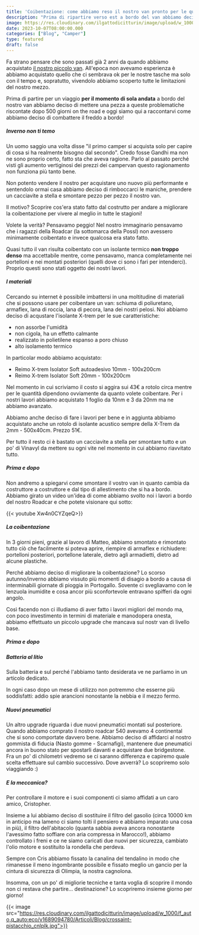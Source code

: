 ```yaml
---
title: 'Coibentazione: come abbiamo reso il nostro van pronto per le quattro stagioni'
description: "Prima di ripartire verso est a bordo del van abbiamo deciso di effettuare qualche piccolo upgrade, scopri con noi dove abbiamo messo mano"
image: https://res.cloudinary.com/ilgattodicitturin/image/upload/w_1000/f_auto,q_auto:eco/v1689874010/Articoli/Blog/torta-leonardo_xx95ou.jpg
date: 2023-10-07T08:00:00.000
categories: ["Blog", "Camper"]
type: featured
draft: false
---
```


Fa strano pensare che sono passati già 2 anni da quando abbiamo acquistato [il nostro piccolo van](/van/). All'epoca non avevamo esperienza è abbiamo acquistato quello che ci sembrava ok per le nostre tasche ma solo con il tempo e, sopratutto, vivendolo abbiamo scoperto tutte le limitazioni del nostro mezzo.

Prima di partire per un viaggio **per il momento di sola andata** a bordo del nostro van abbiamo deciso di mettere una pezza a queste problematiche riscontate dopo 500 giorni on the road e oggi siamo qui a raccontarvi come abbiamo deciso di combattere il freddo a bordo!

##### Inverno non ti temo

Un uomo saggio una volta disse "il primo camper si acquista solo per capire di cosa si ha realmente bisogno dal secondo". Credo fosse Gandhi ma non ne sono proprio certo, fatto sta che aveva ragione. Parlo al passato perché visti gli aumento vertiginosi dei prezzi dei campervan questo ragionamento non funziona più tanto bene.

Non potento vendere il nostro per acquistare uno nuovo più performante e sentendolo ormai casa abbiamo deciso di rimboccarci le maniche, prendere un cacciavite a stella e smontare pezzo per pezzo il nostro van.

Il motivo? Scoprire cos'era stato fatto dal costrutto per andare a migliorare la coibentazione per vivere al meglio in tutte le stagioni!

Volete la verità? Pensavamo peggio! Nel nostro immaginario pensavamo che i ragazzi della Roadcar (la sottomarca della Possl) non avessero minimamente coibentato e invece qualcosa era stato fatto. 

Quasi tutto il van risulta coibentato con un isolante termico **non troppo denso** ma accettabile mentre, come pensavamo, manca completamente nei portelloni e nei montati posteriori (quelli dove ci sono i fari per intenderci). Proprio questi sono stati oggetto dei nostri lavori.

##### I materiali

Cercando su internet è possibile imbattersi in una moltitudine di materiali che si possono usare per coibentare un van: schiuma di poliuretano, armaflex, lana di roccia, lana di pecora, lana dei nostri pelosi. Noi abbiamo deciso di acqustare l'isolante X-trem per le sue caratteristiche:
- non assorbe l'umidità
- non cigola, ha un effetto calmante
- realizzato in polietilene espanso a poro chiuso
- alto isolamento termico

In particolar modo abbiamo acquistato:
- Reimo X-trem Isolator Soft autoadesivo 10mm - 100x200cm 
- Reimo X-trem Isolator Soft 20mm - 100x200cm

Nel momento in cui scriviamo il costo si aggira sui 43€ a rotolo circa mentre per le quantità dipendono ovviamente da quanto volete coibentare. Per i nostri lavori abbiamo acquistato 1 foglio da 10nm e 3 da 20nm ma ne abbiamo avanzato. 

Abbiamo anche deciso di fare i lavori per bene e in aggiunta abbiamo acquistato anche un rotolo di isolante acustico sempre della X-Trem da 2mm - 500x40cm. Prezzo 51€.

Per tutto il resto ci è bastato un cacciavite a stella per smontare tutto e un po' di Vinavyl da mettere su ogni vite nel momento in cui abbiamo riavvitato tutto.

##### Prima e dopo

Non andremo a spiegarvi come smontare il vostro van in quanto cambia da costruttore a costruttore e dal tipo di allestimento che si ha a bordo. Abbiamo girato un video  un'idea di come abbiamo svolto noi i lavori a bordo del nostro Roadcar e che potete visionare qui sotto:

{{< youtube Xw4n0CYZqeQ>}}



##### La coibentazione

In 3 giorni pieni, grazie al lavoro di Matteo, abbiamo smontato e rimontato tutto ciò che facilmente si poteva aprire, riempire di armaflex e richiudere: portelloni posteriori, portellone laterale, dietro agli armadietti, dietro ad alcune plastiche. 

Perché abbiamo deciso di migliorare la coibentazione? Lo scorso autunno/inverno abbiamo vissuto più momenti di disagio a bordo a causa di interminabili giornate di pioggia in Portogallo. Sovente ci svegliavamo con le lenzuola inumidite e cosa ancor più sconfortevole entravano spifferi da ogni angolo.

Così facendo non ci illudiamo di aver fatto i lavori migliori del mondo ma, con poco investimento in termini di materiale e manodopera onesta, abbiamo effettuato un piccolo upgrade che mancava sul nostr van di livello base. 


##### Prima e dopo

<!-- {{< youtube Xw4n0CYZqeQ>}}    mettere video lavori -->

##### Batteria al litio

Sulla batteria e sul perché l'abbiamo tanto desiderata ve ne parliamo in un articolo dedicato. 

In ogni caso dopo un mese di utilizzo non potremmo che esserne più soddisfatti: addio spie arancioni nonostante la nebbia e il mezzo fermo. 

##### Nuovi pneumatici 

Un altro upgrade riguarda i due nuovi pneumatici montati sul posteriore.
Quando abbiamo comprato il nostro roadcar 540 avevamo 4 continental che si sono comportate davvero bene. 
Abbiamo deciso di affidarci al nostro gommista di fiducia (Nasto gomme - Scarnafigi), mantenere due pneumatici ancora in buono stato per spostarli davanti e acquistare due bridgestone. 
Fra un po' di chilometri vedremo se ci saranno differenza e capiremo quale scelta effettuare sul cambio successivo.
Dove avverrà? Lo scopriremo solo viaggiando :) 

<!-- {{< youtube RsTGZQ0ZxDI>}}    mettere video officina -->

##### E la meccanica? 

Per controllare il motore e i suoi componenti ci siamo affidati a un caro amico, Cristopher.

Insieme a lui abbiamo deciso di sostituire il filtro del gasolio (circa 10000 km in anticipo ma lameno ci siamo tolti il pensiero e abbiamo imparato una cosa in più), il filtro dell'abitacolo (quanta sabbia aveva ancora nonostante l'avessimo fatto soffiare con aria compressa in Marocco!), abbiamo controllato i freni e ce ne siamo caricati due nuovi per sicurezza, cambiato l'olio motore e sostituito la rondella che perdeva. 

Sempre con Cris abbiamo fissato la canalina del tendalino in modo che rimanesse il meno ingombrante possibile e fissato meglio un gancio per la cintura di sicurezza di Olimpia, la nostra cagnolona. 


Insomma, con un po' di migliorie tecniche e tanta voglia di scoprire il mondo non ci restava che partire... destinazione? 
Lo scopriremo insieme giorno per giorno!

{{< image src="https://res.cloudinary.com/ilgattodicitturin/image/upload/w_1000/f_auto,q_auto:eco/v1689094780/Articoli/Blog/crossaint-pistacchio_cnlplk.jpg">}}